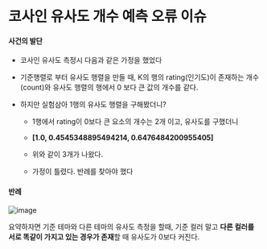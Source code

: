 # 코사인 유사도 개수 예측 오류 이슈



#### 사건의 발단

- 코사인 유사도 측정시 다음과 같은 가정을 했었다
- 기준행렬로 부터 유사도 행렬을 만들 때, K의 행의 rating(인기도)이 존재하는 개수(count)와  유사도 행렬의 행에서 0 보다 큰 값의 개수를 같다.

- 하지만 실험삼아 1행의 유사도 행렬을 구해봤더니?

  - 1행에서 rating이 0보다 큰 요소의 개수는 2개 이고, 유사도를 구했더니

  - **[1.0, 0.4545348895494214, 0.6476484200955405]**

  - 위와 같이 3개가 나왔다.
  - 가정이 틀렸다. 반례를 찾아야 했다



#### 반례
![image]("./사진/코사인_유사도_개수_예측_오류_이슈.jpg")


요약하자면 기준 테마와 다른 테마의 유사도 측정을 할때, 기준 컬러 말고 **다른 컬러를 서로 똑같이 가지고 있는 경우가 존재**할 때 유사도가 0보다 커진다.   



